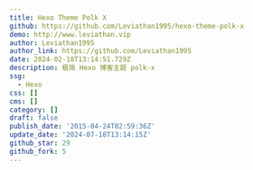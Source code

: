 ```yaml
---
title: Hexo Theme Polk X
github: https://github.com/Leviathan1995/hexo-theme-polk-x
demo: http://www.leviathan.vip
author: Leviathan1995
author_link: https://github.com/Leviathan1995
date: 2024-02-18T13:14:51.729Z
description: 极简 Hexo 博客主题 polk-x
ssg:
  - Hexo
css: []
cms: []
category: []
draft: false
publish_date: '2015-04-24T02:59:36Z'
update_date: '2024-07-18T13:14:15Z'
github_star: 29
github_fork: 5
---
```

